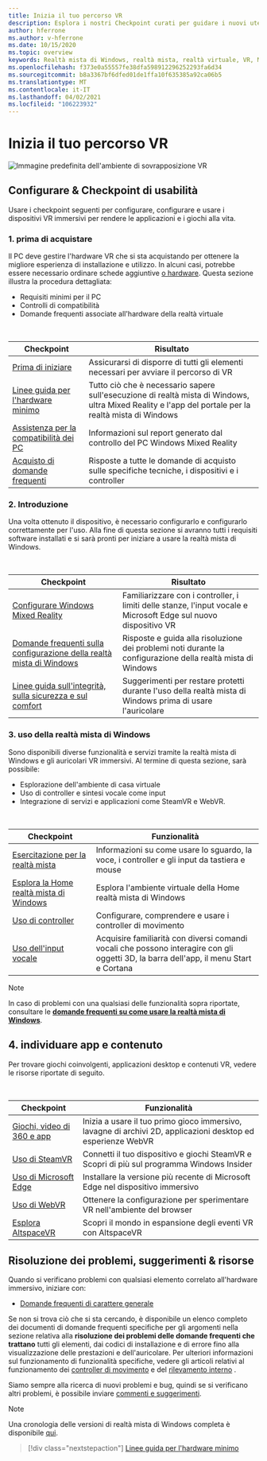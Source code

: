 ```yaml
---
title: Inizia il tuo percorso VR
description: Esplora i nostri Checkpoint curati per guidare i nuovi utenti del dispositivo attraverso la configurazione e l'uso dei dispositivi VR immersivi.
author: hferrone
ms.author: v-hferrone
ms.date: 10/15/2020
ms.topic: overview
keywords: Realtà mista di Windows, realtà mista, realtà virtuale, VR, MR,
ms.openlocfilehash: f373e0a55557fe38dfa598912296252293fa6d34
ms.sourcegitcommit: b8a3367bf6dfed01de1ffa10f635385a92ca06b5
ms.translationtype: MT
ms.contentlocale: it-IT
ms.lasthandoff: 04/02/2021
ms.locfileid: "106223932"
---
```

# <a name="start-your-vr-journey"></a>Inizia il tuo percorso VR

![Immagine predefinita dell'ambiente di sovrapposizione VR](images/mr-win32-slates-pinspanel.png)

## <a name="setup--usability-checkpoints"></a>Configurare & Checkpoint di usabilità

Usare i checkpoint seguenti per configurare, configurare e usare i dispositivi VR immersivi per rendere le applicazioni e i giochi alla vita.

### <a name="1-before-you-buy"></a>1. prima di acquistare

Il PC deve gestire l'hardware VR che si sta acquistando per ottenere la migliore esperienza di installazione e utilizzo. In alcuni casi, potrebbe essere necessario ordinare schede aggiuntive [o hardware](recommended-adapters-for-windows-mixed-reality-capable-pcs.md). Questa sezione illustra la procedura dettagliata:

* Requisiti minimi per il PC
* Controlli di compatibilità
* Domande frequenti associate all'hardware della realtà virtuale

<br>

|  Checkpoint  |  Risultato  |
| --- | --- |
| [Prima di iniziare](before-you-start.md) | Assicurarsi di disporre di tutti gli elementi necessari per avviare il percorso di VR |
| [Linee guida per l'hardware minimo](windows-mixed-reality-minimum-pc-hardware-compatibility-guidelines.md) | Tutto ciò che è necessario sapere sull'esecuzione di realtà mista di Windows, ultra Mixed Reality e l'app del portale per la realtà mista di Windows |
| [Assistenza per la compatibilità dei PC](get-help-with-pc-compatibility.md) | Informazioni sul report generato dal controllo del PC Windows Mixed Reality |
| [Acquisto di domande frequenti](before-you-buy-faqs.md) | Risposte a tutte le domande di acquisto sulle specifiche tecniche, i dispositivi e i controller |

### <a name="2-getting-started"></a>2. Introduzione

Una volta ottenuto il dispositivo, è necessario configurarlo e configurarlo correttamente per l'uso. Alla fine di questa sezione si avranno tutti i requisiti software installati e si sarà pronti per iniziare a usare la realtà mista di Windows.

<br>

|  Checkpoint  |  Risultato  |
| --- | --- |
| [Configurare Windows Mixed Reality](set-up-windows-mixed-reality.md) | Familiarizzare con i controller, i limiti delle stanze, l'input vocale e Microsoft Edge sul nuovo dispositivo VR |
| [Domande frequenti sulla configurazione della realtà mista di Windows](wmr-setup-faq.md) | Risposte e guida alla risoluzione dei problemi noti durante la configurazione della realtà mista di Windows |
| [Linee guida sull'integrità, sulla sicurezza e sul comfort](wmr-health-safety-comfort.md) | Suggerimenti per restare protetti durante l'uso della realtà mista di Windows prima di usare l'auricolare  |

### <a name="3-using-windows-mixed-reality"></a>3. uso della realtà mista di Windows

Sono disponibili diverse funzionalità e servizi tramite la realtà mista di Windows e gli auricolari VR immersivi. Al termine di questa sezione, sarà possibile:

* Esplorazione dell'ambiente di casa virtuale
* Uso di controller e sintesi vocale come input
* Integrazione di servizi e applicazioni come SteamVR e WebVR.

<br>

|  Checkpoint  |  Funzionalità  |
| --- | --- |
| [Esercitazione per la realtà mista](learn-mixed-reality.md) | Informazioni su come usare lo sguardo, la voce, i controller e gli input da tastiera e mouse |
| [Esplora la Home realtà mista di Windows](your-mixed-reality-home.md) | Esplora l'ambiente virtuale della Home realtà mista di Windows  |
| [Uso di controller](controllers-in-wmr.md) | Configurare, comprendere e usare i controller di movimento |
| [Uso dell'input vocale](using-speech-in-wmr.md) | Acquisire familiarità con diversi comandi vocali che possono interagire con gli oggetti 3D, la barra dell'app, il menu Start e Cortana |

> [!NOTE]
> In caso di problemi con una qualsiasi delle funzionalità sopra riportate, consultare le **[domande frequenti su come usare la realtà mista di Windows](using-wmr-faq.md)**.

## <a name="4-discover-apps-and-content"></a>4. individuare app e contenuto

Per trovare giochi coinvolgenti, applicazioni desktop e contenuti VR, vedere le risorse riportate di seguito. 

<br>

|  Checkpoint  |  Funzionalità  |
| --- | --- |
| [Giochi, video di 360 e app](using-games-and-apps-in-windows-mixed-reality.md) | Inizia a usare il tuo primo gioco immersivo, lavagne di archivi 2D, applicazioni desktop ed esperienze WebVR |
| [Uso di SteamVR](using-steamvr-with-windows-mixed-reality.md) | Connetti il tuo dispositivo e giochi SteamVR e Scopri di più sul programma Windows Insider |
| [Uso di Microsoft Edge](using-microsoft-edge.md) | Installare la versione più recente di Microsoft Edge nel dispositivo immersivo |
| [Uso di WebVR](webvr.md) | Ottenere la configurazione per sperimentare VR nell'ambiente del browser |
| [Esplora AltspaceVR](https://docs.microsoft.com/windows/mixed-reality/altspace-vr/journey) | Scopri il mondo in espansione degli eventi VR con AltspaceVR |

## <a name="troubleshooting-tips--resources"></a>Risoluzione dei problemi, suggerimenti & risorse

Quando si verificano problemi con qualsiasi elemento correlato all'hardware immersivo, iniziare con:
 
* [Domande frequenti di carattere generale](troubleshooting-windows-mixed-reality.md) 

Se non si trova ciò che si sta cercando, è disponibile un elenco completo dei documenti di domande frequenti specifiche per gli argomenti nella sezione relativa alla **risoluzione dei problemi delle domande frequenti che trattano** tutti gli elementi, dai codici di installazione e di errore fino alla visualizzazione delle prestazioni e dell'auricolare. Per ulteriori informazioni sul funzionamento di funzionalità specifiche, vedere gli articoli relativi al funzionamento dei [controller di movimento](controllers-in-wmr.md) e del [rilevamento interno](tracking-system.md) .

Siamo sempre alla ricerca di nuovi problemi e bug, quindi se si verificano altri problemi, è possibile inviare [commenti e suggerimenti](filing-feedback.md).

> [!NOTE]
> Una cronologia delle versioni di realtà mista di Windows completa è disponibile [qui](mixed-reality-software.md).

> [!div class="nextstepaction"]
> [Linee guida per l'hardware minimo](windows-mixed-reality-minimum-pc-hardware-compatibility-guidelines.md)

<br>
